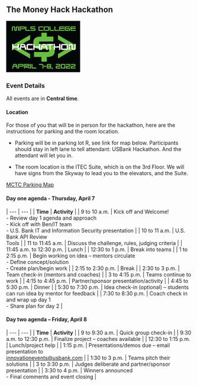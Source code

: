 ## The Money Hack Hackathon
![Money Hack](./img/MoneyHack.png)
### Event Details
All events are in **Central time**.
#### Location
For those of you that will be in person for the hackathon, here are the instructions for parking and the room location.

- Parking will be in parking lot R, see link for map below.  Participants should stay in left lane to tell attendant:  USBank Hackathon.  And the attendant will let you in.

- The room location is the ITEC Suite, which is on the 3rd Floor. We will have signs from the Skyway to lead you to the elevators, and the Suite.

[MCTC Parking Map](https://minneapolis.edu/about-us/maps-hours-parking)

#### Day one agenda - Thursday, April 7

| --- | --- |
| **Time** | **Activity** |
| 9 to 10 a.m. |	Kick off and Welcome!<br> - Review day 1 agenda and approach<br> - Kick off with Ben/IT team<br> - U.S. Bank IT and Information Security presentation |
| 10 to 11 a.m.	| U.S. Bank API Review <br>Tools |
| 11 to 11:45 a.m. |	Discuss the challenge, rules, judging criteria |
| 11:45 a.m. to 12:30 p.m. |	Lunch |
| 12:30 to 1 p.m.	| Break into teams |
| 1 to 2:15 p.m. |	Begin working on idea – mentors circulate <br> - Define concept/solution<br> - Create plan/begin work |
| 2:15 to 2:30 p.m. |	Break |
| 2:30 to 3 p.m. |	Team check-in (mentors and coaches) |
| 3 to 4:15 p.m. |	Teams continue to work |
| 4:15 to 4:45 p.m. |	Partner/sponsor presentation/activity |
| 4:45 to 5:30 p.m.	| Dinner |
| 5:30 to 7:30 p.m.	| Idea check-in (optional) – students can run idea by mentor for feedback |
| 7:30 to 8:30 p.m.	| Coach check in and wrap up day 1<br> - Share plan for day 2 |

#### Day two agenda – Friday, April 8

| --- | --- |
| **Time** | **Activity** |
| 9 to 9:30 a.m. |	Quick group check-in |
| 9:30 a.m. to 12:30 p.m.	| Finalize project – coaches available |
| 12:30 to 1:15 p.m. |	Lunch/project help |
| 1:15 p.m. |	Presentations/demos due – email presentation to<br> [innovationevents@usbank.com](mailto:innovationevents@usbank.com) |
| 1:30 to 3 p.m. |	Teams pitch their solutions |
| 3 to 3:30 p.m.	| Judges deliberate and partner/sponsor presentation |
| 3:30 to 4 p.m.	| Winners announced<br> - Final comments and event closing |
